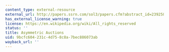 ```yaml
---
content_type: external-resource
external_url: http://papers.ssrn.com/sol3/papers.cfm?abstract_id=239258
has_external_license_warning: true
license: https://en.wikipedia.org/wiki/All_rights_reserved
status: ''
title: Asymmetric Auctions
uid: 9bcfc604-231c-4d75-8c8a-7bec886073ab
wayback_url: ''
---
```

